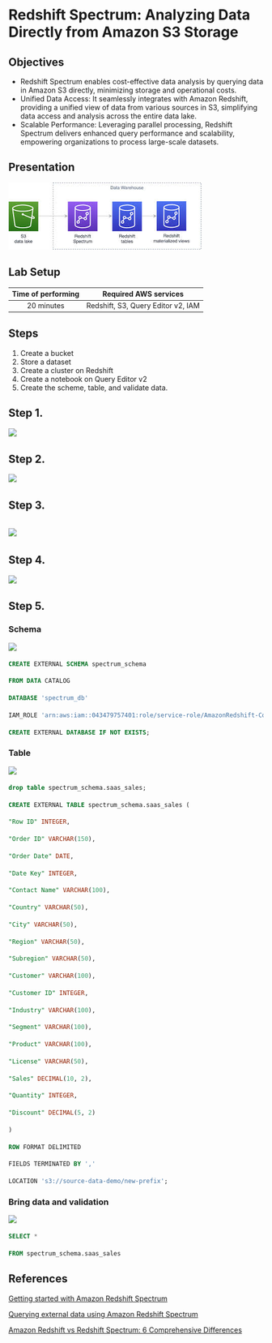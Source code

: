 ﻿# <a name="_a9k7kceuydso"></a>Redshift Spectrum: Analyzing Data Directly from Amazon S3 Storage
## <a name="_liqm59wlqcss"></a>Objectives
- Redshift Spectrum enables cost-effective data analysis by querying data in Amazon S3 directly, minimizing storage and operational costs.
- Unified Data Access: It seamlessly integrates with Amazon Redshift, providing a unified view of data from various sources in S3, simplifying data access and analysis across the entire data lake.
- Scalable Performance: Leveraging parallel processing, Redshift Spectrum delivers enhanced query performance and scalability, empowering organizations to process large-scale datasets.
## <a name="_r4lga3emmz5p"></a>Presentation

![](resources/redshiftSpectrumAnalyzingDataDirectlyS3/Aspose.Words.3007bdeb-b514-487b-bc3c-5685a9685dcd.001.png)
## <a name="_kbxuio8ez7bm"></a>Lab Setup


|Time of performing|Required AWS services |
| :-: | :-: |
|20 minutes|Redshift, S3, Query Editor v2, IAM|
## <a name="_shwckmyqvsac"></a>Steps
1. Create a bucket
1. Store a dataset
1. Create a cluster on Redshift
1. Create a notebook on Query Editor v2
1. Create the scheme, table, and validate data.
## <a name="_b64b6e988p3n"></a>Step 1. 

![](resources/redshiftSpectrumAnalyzingDataDirectlyS3/Aspose.Words.3007bdeb-b514-487b-bc3c-5685a9685dcd.002.png)

## <a name="_5m3m3tda2sst"></a>Step 2. 

![](resources/redshiftSpectrumAnalyzingDataDirectlyS3/Aspose.Words.3007bdeb-b514-487b-bc3c-5685a9685dcd.003.png)
## <a name="_u6pspqn472el"></a>Step 3.
## ![](resources/redshiftSpectrumAnalyzingDataDirectlyS3/Aspose.Words.3007bdeb-b514-487b-bc3c-5685a9685dcd.004.png)
## <a name="_echb5q4vp7o0"></a><a name="_o5zj5b92c29v"></a>Step 4. 

![](resources/redshiftSpectrumAnalyzingDataDirectlyS3/Aspose.Words.3007bdeb-b514-487b-bc3c-5685a9685dcd.005.png)

## <a name="_i14cynz5lqas"></a>Step 5.
### <a name="_6h8ywbd8ikx2"></a>Schema
![](resources/redshiftSpectrumAnalyzingDataDirectlyS3/Aspose.Words.3007bdeb-b514-487b-bc3c-5685a9685dcd.006.png)

```sql
CREATE EXTERNAL SCHEMA spectrum_schema

FROM DATA CATALOG

DATABASE 'spectrum_db'

IAM_ROLE 'arn:aws:iam::043479757401:role/service-role/AmazonRedshift-CommandsAccessRole-20230728T074328'

CREATE EXTERNAL DATABASE IF NOT EXISTS;
```



### <a name="_4mmpquaz1ceu"></a>Table
![](resources/redshiftSpectrumAnalyzingDataDirectlyS3/Aspose.Words.3007bdeb-b514-487b-bc3c-5685a9685dcd.007.png)

```sql
drop table spectrum_schema.saas_sales;

CREATE EXTERNAL TABLE spectrum_schema.saas_sales (

"Row ID" INTEGER,

"Order ID" VARCHAR(150),

"Order Date" DATE,

"Date Key" INTEGER,

"Contact Name" VARCHAR(100),

"Country" VARCHAR(50),

"City" VARCHAR(50),

"Region" VARCHAR(50),

"Subregion" VARCHAR(50),

"Customer" VARCHAR(100),

"Customer ID" INTEGER,

"Industry" VARCHAR(100),

"Segment" VARCHAR(100),

"Product" VARCHAR(100),

"License" VARCHAR(50),

"Sales" DECIMAL(10, 2),

"Quantity" INTEGER,

"Discount" DECIMAL(5, 2)

)

ROW FORMAT DELIMITED

FIELDS TERMINATED BY ','

LOCATION 's3://source-data-demo/new-prefix';
```


### <a name="_za9s2qluq7gt"></a>Bring data and validation
![](resources/redshiftSpectrumAnalyzingDataDirectlyS3/Aspose.Words.3007bdeb-b514-487b-bc3c-5685a9685dcd.008.png)

```sql
SELECT *

FROM spectrum_schema.saas_sales
```



## <a name="_imnozvozfdwn"></a>References
[Getting started with Amazon Redshift Spectrum](https://docs.aws.amazon.com/redshift/latest/dg/c-getting-started-using-spectrum.html)

[Querying external data using Amazon Redshift Spectrum](https://docs.aws.amazon.com/redshift/latest/dg/c-using-spectrum.html)

[Amazon Redshift vs Redshift Spectrum: 6 Comprehensive Differences](https://hevodata.com/learn/amazon-redshift-vs-redshift-spectrum/)




